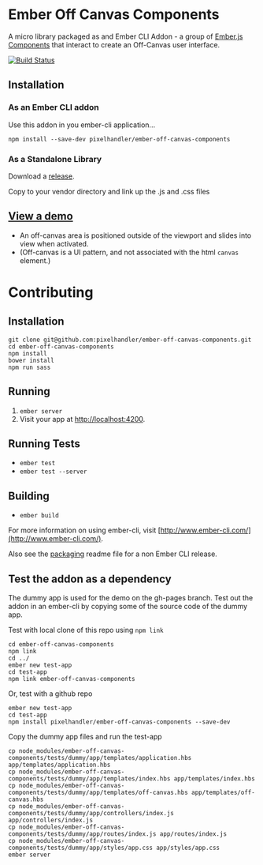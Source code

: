 # Ember Off Canvas Components

A micro library packaged as and Ember CLI Addon - a group of [Ember.js Components] that interact to create an Off-Canvas
user interface.

[![Build Status](https://travis-ci.org/pixelhandler/ember-off-canvas-components.svg)](https://travis-ci.org/pixelhandler/ember-off-canvas-components)

[Ember.js Components]: http://emberjs.com/guides/components/ 

## Installation

### As an Ember CLI addon

Use this addon in you ember-cli application...

    npm install --save-dev pixelhandler/ember-off-canvas-components

### As a Standalone Library

Download a [release][releases].

[releases]: https://github.com/pixelhandler/ember-off-canvas-components/releases

Copy to your vendor directory and link up the .js and .css files


## [View a demo][demo]

* An off-canvas area is positioned outside of the viewport and slides into view when activated. 
* (Off-canvas is a UI pattern, and not associated with the html `canvas` element.)


[demo]: http://pixelhandler.github.io/ember-off-canvas-components/


# Contributing

## Installation

    git clone git@github.com:pixelhandler/ember-off-canvas-components.git
    cd ember-off-canvas-components
    npm install
    bower install
    npm run sass

## Running

1. `ember server`
2. Visit your app at <http://localhost:4200>.

## Running Tests

* `ember test`
* `ember test --server`

## Building

* `ember build`

For more information on using ember-cli, visit [http://www.ember-cli.com/](http://www.ember-cli.com/).

Also see the [packaging] readme file for a non Ember CLI release.

[packaging]: https://github.com/pixelhandler/ember-off-canvas-components/blob/master/packaging/README-packaging.md


## Test the addon as a dependency

The dummy app is used for the demo on the gh-pages branch. Test out the
addon in an ember-cli by copying some of the source code of the dummy app. 

Test with local clone of this repo using `npm link`

    cd ember-off-canvas-components
    npm link
    cd ../
    ember new test-app
    cd test-app
    npm link ember-off-canvas-components

Or, test with a github repo

    ember new test-app
    cd test-app
    npm install pixelhandler/ember-off-canvas-components --save-dev

Copy the dummy app files and run the test-app

    cp node_modules/ember-off-canvas-components/tests/dummy/app/templates/application.hbs app/templates/application.hbs
    cp node_modules/ember-off-canvas-components/tests/dummy/app/templates/index.hbs app/templates/index.hbs
    cp node_modules/ember-off-canvas-components/tests/dummy/app/templates/off-canvas.hbs app/templates/off-canvas.hbs
    cp node_modules/ember-off-canvas-components/tests/dummy/app/controllers/index.js app/controllers/index.js
    cp node_modules/ember-off-canvas-components/tests/dummy/app/routes/index.js app/routes/index.js
    cp node_modules/ember-off-canvas-components/tests/dummy/app/styles/app.css app/styles/app.css
    ember server

